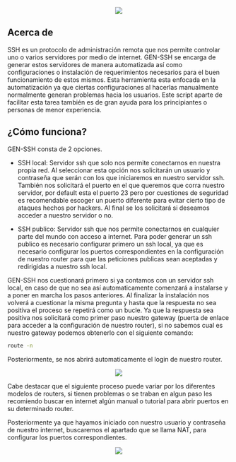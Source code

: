 <p align="center"><img src="https://www.razoyo.com/wp-content/uploads/2018/12/ssh.jpg" /></p>

## Acerca de
SSH es un protocolo de administración remota que nos permite controlar uno o varios servidores por medio de internet. GEN-SSH se encarga de generar estos servidores de manera automatizada así como configuraciones o instalación de requerimientos necesarios para el buen funcionamiento de estos mismos. Esta herramienta esta enfocada en la automatización ya que ciertas configuraciones al hacerlas manualmente normalmente generan problemas hacia los usuarios. Este script aparte de facilitar esta tarea también es de gran ayuda para los principiantes o personas de menor experiencia.

## ¿Cómo funciona?
GEN-SSH consta de 2 opciones. 

* SSH local: Servidor ssh que solo nos permite conectarnos en nuestra propia red. Al seleccionar esta opción nos solicitarán un usuario y contraseña que serán con los que iniciaremos en nuestro servidor ssh. También nos solicitará el puerto en el que queremos que corra nuestro servidor, por default esta el puerto 23 pero por cuestiones de seguridad es recomendable escoger un puerto diferente para evitar cierto tipo de ataques hechos por hackers. Al final se los solicitará si deseamos acceder a nuestro servidor o no.

* SSH publico: Servidor ssh que nos permite conectarnos en cualquier parte del mundo con acceso a internet. Para poder generar un ssh publico es necesario configurar primero un ssh local, ya que es necesario configurar los puertos correspondientes en la configuración de nuestro router para que las peticiones publicas sean aceptadas y redirigidas a nuestro ssh local. 

GEN-SSH nos cuestionará primero si ya contamos con un servidor ssh local, en caso de que no sea así automaticamente comenzará a instalarse y a poner en marcha los pasos anteriores. Al finalizar la instalación nos volverá a cuestionar la misma pregunta y hasta que la respuesta no sea positiva el proceso se repetirá como un bucle. Ya que la respuesta sea positiva nos solicitará como primer paso nuestro gateway (puerta de enlace para acceder a la configuración de nuestro router), si no sabemos cual es nuestro gateway podemos obtenerlo con el siguiente comando: 
```bash
route -n 
```
Posteriormente, se nos abrirá automaticamente el login de nuestro router. 
<p align="center"><img src="https://github.com/AdrMXR/GEN-SSH/blob/master/Screenshot1.png" /></p>

Cabe destacar que el siguiente proceso puede variar por los diferentes modelos de routers, si tienen problemas o se traban en algun paso les recomiendo buscar en internet algún manual o tutorial para abrir puertos en su determinado router. 

Posteriormente ya que hayamos iniciado con nuestro usuario y contraseña de nuestro internet, buscaremos el apartado que se llama NAT, para configurar los puertos correspondientes. 
<p align="center"><img src="https://github.com/AdrMXR/GEN-SSH/Screenshot2.png" /></p>












